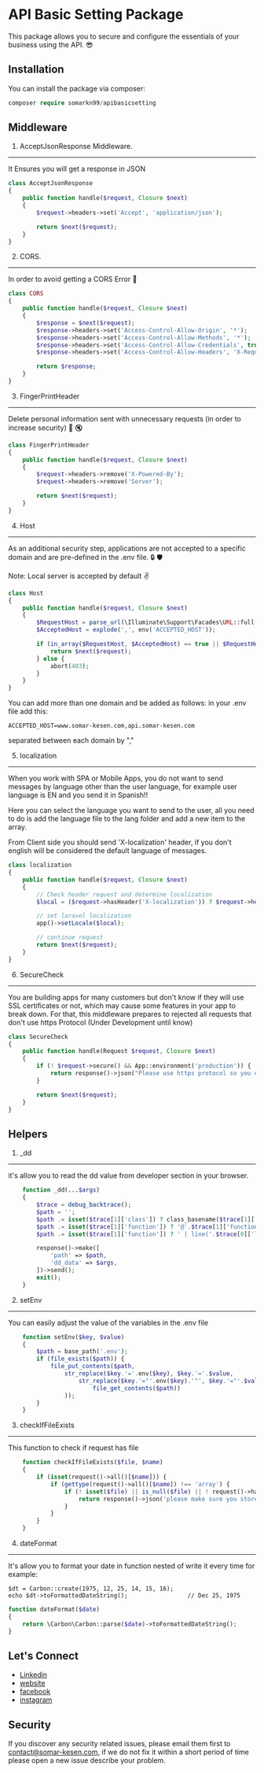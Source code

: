 # API Basic Setting Package

This package allows you to secure and configure the essentials of your business using the API. :sunglasses: 

## Installation

You can install the package via composer:

```php
composer require somarkn99/apibasicsetting
```

## Middleware

1. AcceptJsonResponse Middleware.
---------

It Ensures you will get a response in JSON

```php
class AcceptJsonResponse
{
    public function handle($request, Closure $next)
    {
        $request->headers->set('Accept', 'application/json');

        return $next($request);
    }
}
```

2. CORS.
---------
In order to avoid getting a CORS Error :triumph:

```php
class CORS
{
    public function handle($request, Closure $next)
    {
        $response = $next($request);
        $response->headers->set('Access-Control-Allow-Origin', '*');
        $response->headers->set('Access-Control-Allow-Methods', '*');
        $response->headers->set('Access-Control-Allow-Credentials', true);
        $response->headers->set('Access-Control-Allow-Headers', 'X-Requested-With,Content-Type,X-Token-Auth,Authorization');

        return $response;
    }
}
```

3. FingerPrintHeader
---------
Delete personal information sent with unnecessary requests (in order to increase security) :no_bell: :mute:

```php
class FingerPrintHeader
{
    public function handle($request, Closure $next)
    {
        $request->headers->remove('X-Powered-By');
        $request->headers->remove('Server');

        return $next($request);
    }
}
```

4. Host
---------
As an additional security step, applications are not accepted to a specific domain and are pre-defined in the .env file. :lock: :shield:

Note: Local server is accepted by default :v:

```php
class Host
{
    public function handle($request, Closure $next)
    {
        $RequestHost = parse_url(\Illuminate\Support\Facades\URL::full())['host'];
        $AcceptedHost = explode(',', env('ACCEPTED_HOST'));

        if (in_array($RequestHost, $AcceptedHost) == true || $RequestHost == 'localhost') {
            return $next($request);
        } else {
            abort(403);
        }
    }
}
```

You can add more than one domain and be added as follows:
in your .env file add this:

```
ACCEPTED_HOST=www.somar-kesen.com,api.somar-kesen.com
```

separated between each domain by ","

5. localization
---------
When you work with SPA or Mobile Apps, you do not want to send messages by language other than the user language, for example user language is EN and you send it in Spanish!!

Here you can select the language you want to send to the user, all you need to do is add the language file to the lang folder and add a new item to the array.

From Client side you should send 'X-localization' header, if you don't english will be considered the default language of messages.

```php
class localization
{
    public function handle($request, Closure $next)
    {
        // Check header request and determine localization
        $local = ($request->hasHeader('X-localization')) ? $request->header('X-localization') : 'en';

        // set laravel localization
        app()->setLocale($local);

        // continue request
        return $next($request);
    }
}
```

6. SecureCheck
---------
You are building apps for many customers but don't know if they will use SSL certificates or not, which may cause some features in your app to break down.
For that, this middleware prepares to rejected all requests that don't use https Protocol
(Under Development until know)

```php
class SecureCheck
{
    public function handle(Request $request, Closure $next)
    {
        if (! $request->secure() && App::environment('production')) {
            return response()->json("Please use https protocol so you can send requests.", Response::HTTP_BAD_REQUEST);
        }

        return $next($request);
    }
}
```

## Helpers

1. _dd
---------
it's allow you to read the dd value from developer section in your browser.

```php
    function _dd(...$args)
    {
        $trace = debug_backtrace();
        $path = '';
        $path .= isset($trace[1]['class']) ? class_basename($trace[1]['class']) : '';
        $path .= isset($trace[1]['function']) ? '@'.$trace[1]['function'].'()' : '';
        $path .= isset($trace[1]['function']) ? ' | line('.$trace[0]['line'].')' : null;

        response()->make([
            'path' => $path,
            'dd_data' => $args,
        ])->send();
        exit();
    }
```

2. setEnv
---------
You can easily adjust the value of the variables in the .env file

```php
    function setEnv($key, $value)
    {
        $path = base_path('.env');
        if (file_exists($path)) {
            file_put_contents($path,
                str_replace($key.'='.env($key), $key.'='.$value,
                    str_replace($key.'="'.env($key).'"', $key.'="'.$value.'"',
                        file_get_contents($path))
                ));
        }
    }
```

3. checkIfFileExists
---------
This function to check if request has file

```php
    function checkIfFileExists($file, $name)
    {
        if (isset(request()->all()[$name])) {
            if (gettype(request()->all()[$name]) !== 'array') {
                if (! isset($file) || is_null($file) || ! request()->hasFile($name)) {
                    return response()->json('please make sure you store correct file.', Response::HTTP_BAD_REQUEST);
                }
            }
        }
    }
```

4. dateFormat
---------
It's allow you to format your date in function nested of write it every time
for example:

```
$dt = Carbon::create(1975, 12, 25, 14, 15, 16);
echo $dt->toFormattedDateString();                 // Dec 25, 1975
```

```php
function dateFormat($date)
{
    return \Carbon\Carbon::parse($date)->toFormattedDateString();
}
```

Let's Connect
-------

- [Linkedin](https://www.linkedin.com/in/somarkn99/)
- [website](https://www.somar-kesen.com/)
- [facebook](https://www.facebook.com/SomarKesen)
- [instagram](https://www.instagram.com/somar_kn/)

Security
--------

If you discover any security related issues, please email them first to contact@somar-kesen.com,
if we do not fix it within a short period of time please open a new issue describe your problem.
